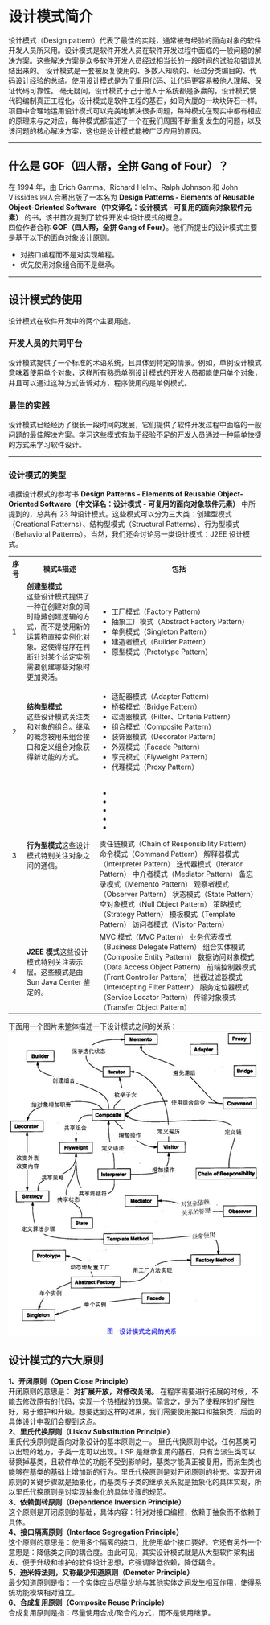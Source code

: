 # 设计模式简介
设计模式（Design pattern）代表了最佳的实践，通常被有经验的面向对象的软件开发人员所采用。设计模式是软件开发人员在软件开发过程中面临的一般问题的解决方案。这些解决方案是众多软件开发人员经过相当长的一段时间的试验和错误总结出来的。
设计模式是一套被反复使用的、多数人知晓的、经过分类编目的、代码设计经验的总结。使用设计模式是为了重用代码、让代码更容易被他人理解、保证代码可靠性。 毫无疑问，设计模式于己于他人于系统都是多赢的，设计模式使代码编制真正工程化，设计模式是软件工程的基石，如同大厦的一块块砖石一样。项目中合理地运用设计模式可以完美地解决很多问题，每种模式在现实中都有相应的原理来与之对应，每种模式都描述了一个在我们周围不断重复发生的问题，以及该问题的核心解决方案，这也是设计模式能被广泛应用的原因。

---
## 什么是 GOF（四人帮，全拼 Gang of Four）？
在 1994 年，由 Erich Gamma、Richard Helm、Ralph Johnson 和 John Vlissides 四人合著出版了一本名为 **Design Patterns - Elements of Reusable Object-Oriented Software（中文译名：设计模式 - 可复用的面向对象软件元素）** 的书，该书首次提到了软件开发中设计模式的概念。    
四位作者合称 **GOF（四人帮，全拼 Gang of Four）**。他们所提出的设计模式主要是基于以下的面向对象设计原则。

* 对接口编程而不是对实现编程。
* 优先使用对象组合而不是继承。

---
## 设计模式的使用
设计模式在软件开发中的两个主要用途。
### 开发人员的共同平台
设计模式提供了一个标准的术语系统，且具体到特定的情景。例如，单例设计模式意味着使用单个对象，这样所有熟悉单例设计模式的开发人员都能使用单个对象，并且可以通过这种方式告诉对方，程序使用的是单例模式。
### 最佳的实践
设计模式已经经历了很长一段时间的发展，它们提供了软件开发过程中面临的一般问题的最佳解决方案。学习这些模式有助于经验不足的开发人员通过一种简单快捷的方式来学习软件设计。

---
### 设计模式的类型
根据设计模式的参考书 **Design Patterns - Elements of Reusable Object-Oriented Software（中文译名：设计模式 - 可复用的面向对象软件元素）** 中所提到的，总共有 23 种设计模式。这些模式可以分为三大类：创建型模式（Creational Patterns）、结构型模式（Structural Patterns）、行为型模式（Behavioral Patterns）。当然，我们还会讨论另一类设计模式：J2EE 设计模式。       


<table class="table table-bordered table-striped table-condensed">
<tr>
  <th>序号</th>
  <th>模式&描述</th>
  <th>包括</th>
</tr>
<tr>
<td>1</td>
<td>
<strong>创建型模式</strong><br/>这些设计模式提供了一种在创建对象的同时隐藏创建逻辑的方式，而不是使用新的运算符直接实例化对象。这使得程序在判断针对某个给定实例需要创建哪些对象时更加灵活。
</td>
<td>
<ul>
<li>工厂模式（Factory Pattern）</li>
<li>抽象工厂模式（Abstract Factory Pattern）</li>
<li>单例模式（Singleton Pattern）</li>
<li>建造者模式（Builder Pattern）</li>  
<li>原型模式（Prototype Pattern）</li>
</ul>

</td>
</tr>
<tr>
<td>2</td>
<td>
<strong>结构型模式</strong><br/>   这些设计模式关注类和对象的组合。继承的概念被用来组合接口和定义组合对象获得新功能的方式。
</td>
<td>
<ul>
<li>适配器模式（Adapter Pattern） </li>
<li>桥接模式（Bridge Pattern）</li>
<li>过滤器模式（Filter、Criteria Pattern） </li>
<li>组合模式（Composite Pattern）  </li>  
<li>装饰器模式（Decorator Pattern）</li>
<li>外观模式（Facade Pattern）</li>
<li>享元模式（Flyweight Pattern）</li>
<li>代理模式（Proxy Pattern）</li>
</ul>

</td>
</tr>
<tr>
<td>3</td>
<td>
<strong>行为型模式</strong>这些设计模式特别关注对象之间的通信。
</td>
<td>
<ul>
<li></li>
<li></li>
<li></li><li></li>
<li></li>
</ul>
责任链模式（Chain of Responsibility Pattern）
命令模式（Command Pattern）
解释器模式（Interpreter Pattern）
迭代器模式（Iterator Pattern）
中介者模式（Mediator Pattern）
备忘录模式（Memento Pattern）
观察者模式（Observer Pattern）
状态模式（State Pattern）
空对象模式（Null Object Pattern）
策略模式（Strategy Pattern）
模板模式（Template Pattern）
访问者模式（Visitor Pattern）
</td>
</tr>
<tr>
<td>4</td>
<td>
<strong>J2EE 模式</strong>这些设计模式特别关注表示层。这些模式是由 Sun Java Center 鉴定的。
</td>
<td>
MVC 模式（MVC Pattern）
业务代表模式（Business Delegate Pattern）
组合实体模式（Composite Entity Pattern）
数据访问对象模式（Data Access Object Pattern）
前端控制器模式（Front Controller Pattern）
拦截过滤器模式（Intercepting Filter Pattern）
服务定位器模式（Service Locator Pattern）
传输对象模式（Transfer Object Pattern）
</td>
</tr>
</table>



下面用一个图片来整体描述一下设计模式之间的关系：
![设计模式之间的关系](https://github.com/d470969047h/learn/blob/master/learn-designPattern/src/main/java/com/daihui/resources/the-relationship-between-design-patterns.jpg)

## 设计模式的六大原则 
**1、开闭原则（Open Close Principle）**    
开闭原则的意思是： **对扩展开放，对修改关闭。** 在程序需要进行拓展的时候，不能去修改原有的代码，实现一个热插拔的效果。简言之，是为了使程序的扩展性好，易于维护和升级。想要达到这样的效果，我们需要使用接口和抽象类，后面的具体设计中我们会提到这点。   
**2、里氏代换原则（Liskov Substitution Principle）**    
里氏代换原则是面向对象设计的基本原则之一。 里氏代换原则中说，任何基类可以出现的地方，子类一定可以出现。LSP 是继承复用的基石，只有当派生类可以替换掉基类，且软件单位的功能不受到影响时，基类才能真正被复用，而派生类也能够在基类的基础上增加新的行为。里氏代换原则是对开闭原则的补充。实现开闭原则的关键步骤就是抽象化，而基类与子类的继承关系就是抽象化的具体实现，所以里氏代换原则是对实现抽象化的具体步骤的规范。    
**3、依赖倒转原则（Dependence Inversion Principle）**    
这个原则是开闭原则的基础，具体内容：针对对接口编程，依赖于抽象而不依赖于具体。    
**4、接口隔离原则（Interface Segregation Principle）**        
这个原则的意思是：使用多个隔离的接口，比使用单个接口要好。它还有另外一个意思是：降低类之间的耦合度。由此可见，其实设计模式就是从大型软件架构出发、便于升级和维护的软件设计思想，它强调降低依赖，降低耦合。     
**5、迪米特法则，又称最少知道原则（Demeter Principle）**     
最少知道原则是指：一个实体应当尽量少地与其他实体之间发生相互作用，使得系统功能模块相对独立。     
**6、合成复用原则（Composite Reuse Principle）**     
合成复用原则是指：尽量使用合成/聚合的方式，而不是使用继承。    
